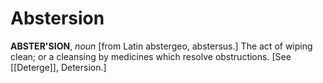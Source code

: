 # Abstersion

**ABSTER'SION**, _noun_ \[from Latin abstergeo, abstersus.\] The act of wiping clean; or a cleansing by medicines which resolve obstructions. \[See [[Deterge]], Detersion.\]